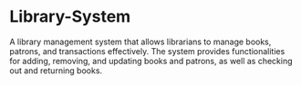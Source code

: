 # Library-System
 A library management system that allows librarians to manage books, patrons, and transactions effectively. The system provides functionalities for adding, removing, and updating books and patrons, as well as checking out and returning books.
